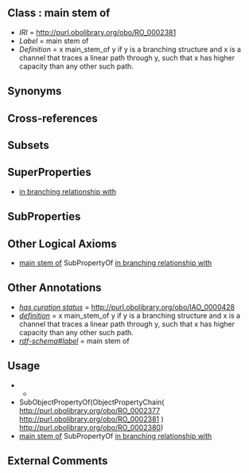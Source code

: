 
## Class : main stem of

 * *IRI* = http://purl.obolibrary.org/obo/RO_0002381
 * *Label* = main stem of
 * *Definition* = x main_stem_of y if y is a branching structure and x is a channel that traces a linear path through y, such that x has higher capacity than any other such path.

## Synonyms


## Cross-references


## Subsets


## SuperProperties

 * [in branching relationship with](../../RO/75/RO_0002375.md)

## SubProperties


## Other Logical Axioms

 * [main stem of](../../RO/81/RO_0002381.md) SubPropertyOf [in branching relationship with](../../RO/75/RO_0002375.md)

## Other Annotations

 * *[has curation status](../../IAO/14/IAO_0000114.md)* = http://purl.obolibrary.org/obo/IAO_0000428
 * *[definition](../../IAO/15/IAO_0000115.md)* = x main_stem_of y if y is a branching structure and x is a channel that traces a linear path through y, such that x has higher capacity than any other such path.
 * *[rdf-schema#label](../../el/rdf-schema#label.md)* = main stem of

## Usage

 * -
 * SubObjectPropertyOf(ObjectPropertyChain( <http://purl.obolibrary.org/obo/RO_0002377> <http://purl.obolibrary.org/obo/RO_0002381> ) <http://purl.obolibrary.org/obo/RO_0002380>)
 * [main stem of](../../RO/81/RO_0002381.md) SubPropertyOf [in branching relationship with](../../RO/75/RO_0002375.md)

## External Comments

